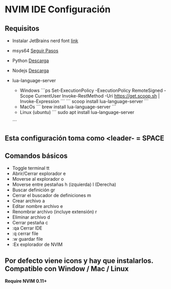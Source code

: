 # NVIM IDE Configuración


## Requisitos
- Instalar  JetBrains nerd font [link](https://github.com/ryanoasis/nerd-fonts/releases/download/v3.4.0/JetBrainsMono.zip)
- msys64 [Seguir Pasos](https://www.msys2.org/)
- Python [Descarga](https://www.python.org/downloads/)
- Nodejs [Descarga](https://nodejs.org/es/download)
- lua-language-server
  - Windows
    ´´´ps
    Set-ExecutionPolicy -ExecutionPolicy RemoteSigned -Scope CurrentUser
    Invoke-RestMethod -Uri https://get.scoop.sh | Invoke-Expression
    ´´´
    ´´´
    scoop install lua-language-server
    ´´´
  - MacOs
  ´´´
  brew install lua-language-server
  ´´´
  - Linux (ubuntu)
  ´´´
  sudo apt install lua-language-server

  ´´´


## Esta configuración toma como <leader- = SPACE


## Comandos básicos

- Toggle terminal  <leader>tt
- Abrir/Cerrar explorador <leader>e
- Moverse al explorador <leader>o
- Moverse entre pestañas <shift>h (izquierda) <shift>l (Derecha)
- Buscar definición gr
- Cerrar el buscador de definiciones <leader>m
- Crear archivo a
- Editar nombre archivo e
- Renombrar archivo (incluye extensión) r
- Eliminar archivo d
- Cerrar pestaña <leader>c
- :qa Cerrar IDE
- :q cerrar file
- :w guardar file
- :Ex  explorador de NVIM



## Por defecto viene icons y hay que instalarlos. Compatible con Window / Mac / Linux
**Require NVIM 0.11+**
